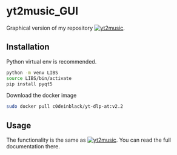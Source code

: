 # yt2music_GUI
Graphical version of my repository [![yt2music](https://github.com/C0deInBlack/yt2music)](https://github.com/C0deInBlack/yt2music).

## Installation

Python virtual env is recommended.
```bash
python -m venv LIBS
source LIBS/bin/activate
pip install pyqt5
```
Download the docker image

```bash
sudo docker pull c0deinblack/yt-dlp-at:v2.2
```

## Usage

The functionality is the same as [![yt2music](https://github.com/C0deInBlack/yt2music)](https://github.com/C0deInBlack/yt2music). You can read the full documentation there.
